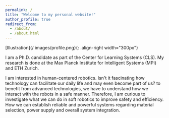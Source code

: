```yaml
---
permalink: /
title: "Welcome to my personal website!"
author_profile: true
redirect_from: 
  - /about/
  - /about.html
---
```


[Illustration]{/
images/profile.png}{: .align-right width="300px"}

I am a Ph.D. candidate as part of the Center for Learning Systems (CLS). My research is done at the Max Planck Institute for Intelligent Systems (MPI) and ETH Zurich.

I am interested in human-centered robotics. Isn't it fascinating how technology can facilitate our daily life and may even become part of us? to benefit from advanced technologies, we have to understand how we interact with the robots in a safe manner. Therefore, I am curious to investigate what we can do in soft robotics to improve safety and efficiency. How we can establish reliable and powerful systems regarding material selection, power supply and overall system integration. 